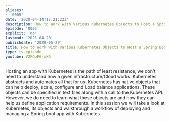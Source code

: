 ```yaml
---
aliases:
- '0005'
date: '2020-04-14T17:21:23Z'
description: How to Work with Various Kubernetes Objects to Host a Spring Boot App
episode: '0005'
explicit: 'no'
lastmod: '2021-04-20'
publishdate: '2020-05-29'
title: How to Work with Various Kubernetes Objects to Host a Spring Boot App
type: tv-episode
youtube: V2FQuFGrmXQ
---
```


Hosting an app with Kubernetes is the path of least resistance, we don't need to understand how a given infrastructure/Cloud works. Kubernetes abstracts and automates all that for us. Kubernetes has native objects that can help deploy, scale, configure and Load balance applications. These objects can be specified in text files along with a call to the Kubernetes API. However, we do need to learn what these objects are and how they can help us define application requirements. In this session we will take a look at Kubernetes, its objects and walkthrough a workflow of deploying and managing a Spring boot app with Kubernetes.